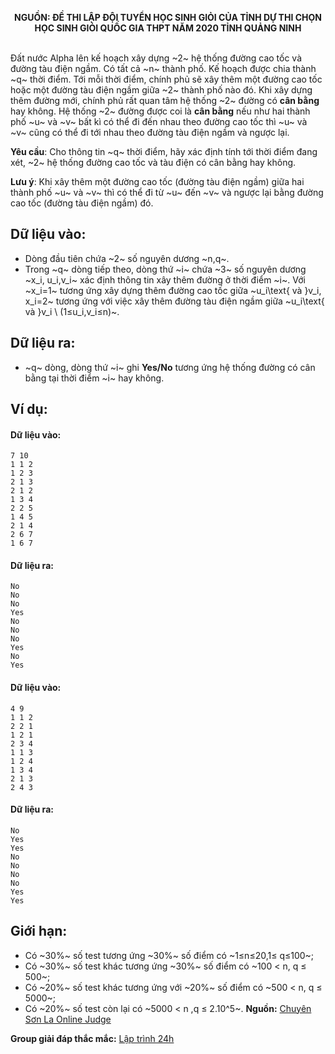 **<center>NGUỒN: ĐỀ THI LẬP ĐỘI TUYỂN HỌC SINH GIỎI CỦA TỈNH DỰ THI CHỌN HỌC SINH GIỎI QUỐC GIA THPT NĂM 2020 TỈNH QUẢNG NINH</center>**
<br>

Đất nước Alpha lên kế hoạch xây dựng ~2~ hệ thống đường cao tốc và đường tàu điện ngầm. Có tất cả ~n~ thành phố. Kế hoạch được chia thành ~q~ thời điểm. Tới mỗi thời điểm, chính phủ sẽ xây thêm một đường cao tốc hoặc một đường tàu điện ngầm giữa ~2~ thành phố nào đó. Khi xây dựng thêm đường mới, chính phủ rất quan tâm hệ thống ~2~ đường có **cân bằng** hay không. Hệ thống ~2~ đường được coi là **cân bằng** nếu như hai thành phố ~u~ và ~v~ bất kì có thể đi đến nhau theo đường cao tốc thì ~u~ và ~v~ cũng có thể đi tới nhau theo đường tàu điện ngầm và ngược lại.

**Yêu cầu**: Cho thông tin ~q~ thời điểm, hãy xác định tính tới thời điểm đang xét, ~2~ hệ thống đường cao tốc và tàu điện có cân bằng hay không.

**Lưu ý**: Khi xây thêm một đường cao tốc (đường tàu điện ngầm) giữa hai thành phố ~u~ và ~v~ thì có thể đi từ ~u~ đến ~v~ và ngược lại bằng đường cao tốc (đường tàu điện ngầm) đó. 

## Dữ liệu vào:
- Dòng đầu tiên chứa ~2~ số nguyên dương ~n,q~.
- Trong ~q~ dòng tiếp theo, dòng thứ ~i~ chứa ~3~ số nguyên dương ~x_i,  u_i,v_i~ xác định thông tin xây thêm đường ở thời điểm ~i~. Với ~x_i=1~ tương ứng xây dựng thêm đường cao tốc giữa ~u_i\text{ và }v_i, x_i=2~ tương ứng với việc xây thêm đường tàu điện ngầm giữa ~u_i\text{ và }v_i \ (1≤u_i,v_i≤n)~.

## Dữ liệu ra:
- ~q~ dòng, dòng thứ ~i~ ghi **Yes/No** tương ứng hệ thống đường có cân bằng tại thời điểm ~i~ hay không.

## Ví dụ:
#### Dữ liệu vào:
```
7 10
1 1 2
1 2 3
2 1 3
2 1 2
1 3 4
2 2 5
1 4 5
2 1 4
2 6 7
1 6 7
```

#### Dữ liệu ra:
```
No
No
No
Yes
No
No
No
Yes
No
Yes
```

#### Dữ liệu vào:
```
4 9
1 1 2
2 2 1
1 2 1
2 3 4
1 1 3
1 2 4
1 3 4
2 1 3
2 4 3
```

#### Dữ liệu ra:
```
No
Yes
Yes
No
No
No
No
Yes
Yes
```

## Giới hạn:
- Có ~30\%~ số test tương ứng ~30\%~ số điểm có ~1≤n≤20,1≤ q≤100~;
- Có ~30\%~ số test khác tương ứng ~30\%~ số điểm có ~100 < n, q ≤ 500~;
- Có ~20\%~ số test khác tương ứng với ~20\%~ số điểm có ~500 < n, q ≤ 5000~;
- Có ~20\%~ số test còn lại có ~5000 < n ,q ≤ 2.10^5~.
**Nguồn:** [Chuyên Sơn La Online Judge](http://csloj.ddns.net/)

**Group giải đáp thắc mắc:** [Lập trình 24h](https://www.facebook.com/groups/1386904321519984)